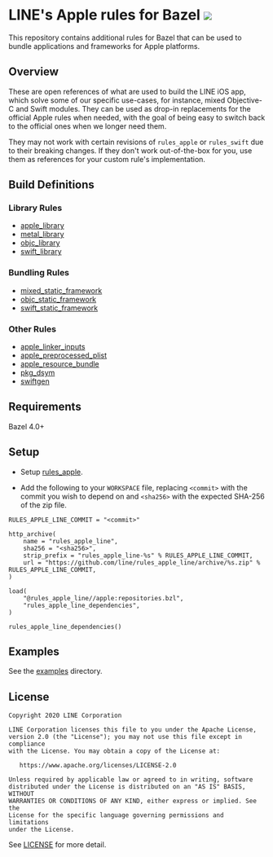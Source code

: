 # LINE's Apple rules for Bazel ![](https://github.com/line/bazel_rules_apple/workflows/build/badge.svg)

This repository contains additional rules for Bazel that can be used to bundle
applications and frameworks for Apple platforms.

## Overview

These are open references of what are used to build the LINE iOS app, which
solve some of our specific use-cases, for instance, mixed Objective-C and Swift
modules. They can be used as drop-in replacements for the official Apple rules
when needed, with the goal of being easy to switch back to the official ones
when we longer need them.

They may not work with certain revisions of `rules_apple` or
`rules_swift` due to their breaking changes. If they don't work out-of-the-box
for you, use them as references for your custom rule's implementation.

## Build Definitions

### Library Rules

* [apple_library](docs/README.md#apple_library)
* [metal_library](docs/README.md#metal_library)
* [objc_library](docs/README.md#objc_library)
* [swift_library](docs/README.md#swift_library)

### Bundling Rules

* [mixed_static_framework](docs/README.md#mixed_static_framework)
* [objc_static_framework](docs/README.md#objc_static_framework)
* [swift_static_framework](docs/README.md#swift_static_framework)

### Other Rules

* [apple_linker_inputs](docs/README.md#apple_linker_inputs)
* [apple_preprocessed_plist](docs/README.md#apple_preprocessed_plist)
* [apple_resource_bundle](docs/README.md#apple_resource_bundle)
* [pkg_dsym](docs/README.md#pkg_dsym)
* [swiftgen](docs/README.md#swiftgen)

## Requirements

Bazel 4.0+

## Setup

- Setup [rules_apple](https://github.com/bazelbuild/rules_apple#quick-setup).

- Add the following to your `WORKSPACE` file, replacing `<commit>` with the
  commit you wish to depend on and `<sha256>` with the expected SHA-256 of the
  zip file.

```starlark
RULES_APPLE_LINE_COMMIT = "<commit>"

http_archive(
    name = "rules_apple_line",
    sha256 = "<sha256>",
    strip_prefix = "rules_apple_line-%s" % RULES_APPLE_LINE_COMMIT,
    url = "https://github.com/line/rules_apple_line/archive/%s.zip" % RULES_APPLE_LINE_COMMIT,
)

load(
    "@rules_apple_line//apple:repositories.bzl",
    "rules_apple_line_dependencies",
)

rules_apple_line_dependencies()
```

## Examples

See the [examples](examples) directory.

## License

```
Copyright 2020 LINE Corporation

LINE Corporation licenses this file to you under the Apache License,
version 2.0 (the "License"); you may not use this file except in compliance
with the License. You may obtain a copy of the License at:

   https://www.apache.org/licenses/LICENSE-2.0

Unless required by applicable law or agreed to in writing, software
distributed under the License is distributed on an "AS IS" BASIS, WITHOUT
WARRANTIES OR CONDITIONS OF ANY KIND, either express or implied. See the
License for the specific language governing permissions and limitations
under the License.
```

See [LICENSE](LICENSE) for more detail.
